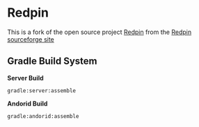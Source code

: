 # Redpin

This is a fork of the open source project [Redpin](http://redpin.org/) from the [Redpin sourceforge site](http://sourceforge.net/projects/redpin/)

## Gradle Build System

**Server Build**  

~~~~~~~~~~~~~{.sh}
gradle:server:assemble
~~~~~~~~~~~~~

**Andorid Build**  

~~~~~~~~~~~~~{.sh}
gradle:andorid:assemble
~~~~~~~~~~~~~
